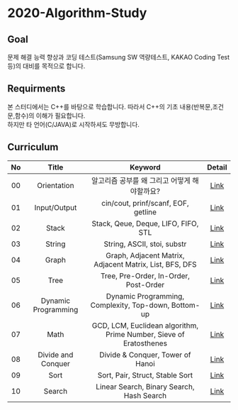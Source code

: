 # 2020-Algorithm-Study

## Goal


문제 해결 능력 향상과 코딩 테스트(Samsung SW 역량테스트, KAKAO Coding Test등)의 대비를 목적으로 합니다.

## Requirments


본 스터디에서는 C++를 바탕으로 학습합니다. 따라서 C++의 기초 내용(반복문,조건문,함수)의 이해가 필요합니다.  
하지만 타 언어(C/JAVA)로 시작하셔도 무방합니다.

## Curriculum


| No  |        Title        |                              Keyword                               |  Detail  |
| :-: | :-----------------: | :----------------------------------------------------------------: | :------: |
| 00  |     Orientation     |            알고리즘 공부를 왜 그리고 어떻게 해야할까요?            | [Link]() |
| 01  |    Input/Output     |                cin/cout, prinf/scanf, EOF, getline                 | [Link]() |
| 02  |        Stack        |                Stack, Qeue, Deque, LIFO, FIFO, STL                 | [Link]() |
| 03  |       String        |                    String, ASCII, stoi, substr                     | [Link]() |
| 04  |        Graph        |      Graph, Adjacent Matrix, Adjacent Matrix, List, BFS, DFS       | [Link]() |
| 05  |        Tree         |               Tree, Pre-Order, In-Order, Post-Order                | [Link]() |
| 06  | Dynamic Programming |        Dynamic Programming, Complexity, Top-down, Bottom-up        | [Link]() |
| 07  |        Math         | GCD, LCM, Euclidean algorithm, Prime Number, Sieve of Eratosthenes | [Link]() |
| 08  | Divide and Conquer  |                  Divide & Conquer, Tower of Hanoi                  | [Link]() |
| 09  |        Sort         |                  Sort, Pair, Struct, Stable Sort                   | [Link]() |
| 10  |       Search        |             Linear Search, Binary Search, Hash Search              | [Link]() |
